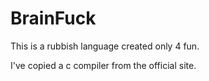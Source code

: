 # BrainFuck 

This is a rubbish language created only 4 fun.

I've copied a c compiler from the official site.
